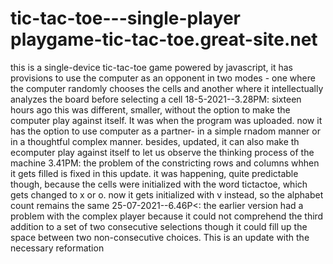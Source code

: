 # tic-tac-toe---single-player playgame-tic-tac-toe.great-site.net
this is a single-device tic-tac-toe game powered by javascript, it has provisions to use the computer as an opponent in two modes - one where the computer randomly chooses the cells and another where it intellectually analyzes the board before selecting a cell
18-5-2021--3.28PM: sixteen hours ago this was different, smaller, without the option to make the computer play against itself. It was when the program was uploaded.
                   now it has the option to use computer as a partner- in a simple rnadom manner or in a thoughtful complex manner. besides, updated, it can also make th ecomputer play against itself to let us observe the thinking process of the machine
           3.41PM: the problem of the constricting rows and columns whhen it gets filled is fixed in this update. it was happening, quite predictable though, because the cells were initialized with the word tictactoe, which gets changed to x or o. now it gets initialized with v instead, so the alphabet count remains the same
25-07-2021--6.46P<: the earlier version had a problem with the complex player because it could not comprehend the third addition to a set of two consecutive selections though it could fill up the space between two non-consecutive choices. This is an update with the necessary reformation
